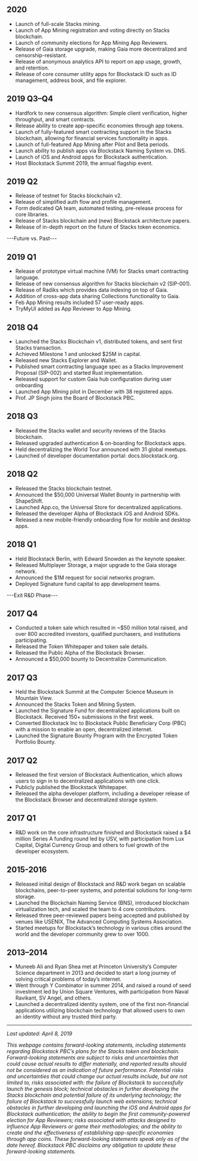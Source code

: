## 2020

- Launch of full-scale Stacks mining.
- Launch of App Mining registration and voting directly on Stacks blockchain.
- Launch of community elections for App Mining App Reviewers.
- Release of Gaia storage upgrade, making Gaia more decentralized and censorship-resistant.
- Release of anonymous analytics API to report on app usage, growth, and retention.
- Release of core consumer utility apps for Blockstack ID such as ID management, address book, and file explorer.

## 2019 Q3–Q4

- Hardfork to new consensus algorithm: Simple client verification, higher throughput, and smart contracts.
- Release ability to create app-specific economies through app tokens.
- Launch of fully-featured smart contracting support in the Stacks blockchain, allowing for financial services functionality in apps.
- Launch of full-featured App Mining after Pilot and Beta periods.
- Launch ability to publish apps via Blockstack Naming System vs. DNS.
- Launch of iOS and Android apps for Blockstack authentication.
- Host Blockstack Summit 2019, the annual flagship event.

## 2019 Q2

- Release of testnet for Stacks blockchain v2.
- Release of simplified auth flow and profile management.
- Form dedicated QA team, automated testing, pre-release process for core libraries.
- Release of Stacks blockchain and (new) Blockstack architecture papers.
- Release of in-depth report on the future of Stacks token economics.

---Future vs. Past---

## 2019 Q1

- Release of prototype virtual machine (VM) for Stacks smart contracting language.
- Release of new consensus algorithm for Stacks blockchain v2 (SIP-001).
- Release of Radiks which provides data indexing on top of Gaia.
- Addition of cross-app data sharing Collections functionality to Gaia.
- Feb App Mining results included 57 user-ready apps.
- TryMyUI added as App Reviewer to App Mining.

## 2018 Q4

- Launched the Stacks Blockchain v1, distributed tokens, and sent first Stacks transaction.
- Achieved Milestone 1 and unlocked \$25M in capital.
- Released new Stacks Explorer and Wallet.
- Published smart contracting language spec as a Stacks Improvement Proposal (SIP-002) and started Rust implementation.
- Released support for custom Gaia hub configuration during user onboarding
- Launched App Mining pilot in December with 38 registered apps.
- Prof. JP Singh joins the Board of Blockstack PBC.

## 2018 Q3

- Released the Stacks wallet and security reviews of the Stacks blockchain.
- Released upgraded authentication & on-boarding for Blockstack apps.
- Held decentralizing the World Tour announced with 31 global meetups.
- Launched of developer documentation portal: docs.blockstack.org.

## 2018 Q2

- Released the Stacks blockchain testnet.
- Announced the \$50,000 Universal Wallet Bounty in partnership with ShapeShift.
- Launched App.co, the Universal Store for decentralized applications.
- Released the developer Alpha of Blockstack iOS and Android SDKs.
- Released a new mobile-friendly onboarding flow for mobile and desktop apps.

## 2018 Q1

- Held Blockstack Berlin, with Edward Snowden as the keynote speaker.
- Released Multiplayer Storage, a major upgrade to the Gaia storage network.
- Announced the \$1M request for social networks program.
- Deployed Signature fund capital to app development teams.

---Exit R&D Phase---

## 2017 Q4

- Conducted a token sale which resulted in ~\$50 million total raised, and over 800 accredited investors, qualified purchasers, and institutions participating.
- Released the Token Whitepaper and token sale details.
- Released the Public Alpha of the Blockstack Browser.
- Announced a \$50,000 bounty to Decentralize Communication.

## 2017 Q3

- Held the Blockstack Summit at the Computer Science Museum in Mountain View.
- Announced the Stacks Token and Mining System.
- Launched the Signature Fund for decentralized applications built on Blockstack. Received 150+ submissions in the first week.
- Converted Blockstack Inc to Blockstack Public Beneficiary Corp (PBC) with a mission to enable an open, decentralized internet.
- Launched the Signature Bounty Program with the Encrypted Token Portfolio Bounty.

## 2017 Q2

- Released the first version of Blockstack Authentication, which allows users to sign in to decentralized applications with one click.
- Publicly published the Blockstack Whitepaper.
- Released the alpha developer platform, including a developer release of the Blockstack Browser and decentralized storage system.

## 2017 Q1

- R&D work on the core infrastructure finished and Blockstack raised a \$4 million Series A funding round led by USV, with participation from Lux Capital, Digital Currency Group and others to fuel growth of the developer ecosystem.

## 2015-2016

- Released initial design of Blockstack and R&D work began on scalable blockchains, peer-to-peer systems, and potential solutions for long-term storage.
- Launched the Blockchain Naming Service (BNS), introduced blockchain virtualization tech, and scaled the team to 4 core contributors.
- Released three peer-reviewed papers being accepted and published by venues like USENIX, The Advanced Computing Systems Association.
- Started meetups for Blockstack’s technology in various cities around the world and the developer community grew to over 1000.

## 2013–2014

- Muneeb Ali and Ryan Shea met at Princeton University’s Computer Science department in 2013 and decided to start a long journey of solving critical problems of today’s internet.
- Went through Y Combinator in summer 2014, and raised a round of seed investment led by Union Square Ventures, with participation from Naval Ravikant, SV Angel, and others.
- Launched a decentralized identity system, one of the first non-financial applications utilizing blockchain technology that allowed users to own an identity without any trusted third party.

---

_Last updated: April 8, 2019_

_This webpage contains forward-looking statements, including statements regarding Blockstack PBC’s plans for the Stacks token and blockchain. Forward-looking statements are subject to risks and uncertainties that could cause actual results to differ materially, and reported results should not be considered as an indication of future performance. Potential risks and uncertainties that could change our actual results include, but are not limited to, risks associated with: the failure of Blockstack to successfully launch the genesis block; technical obstacles in further developing the Stacks blockchain and potential failure of its underlying technology; the failure of Blockstack to successfully launch web extensions; technical obstacles in further developing and launching the iOS and Android apps for Blockstack authentication; the ability to begin the first community-powered election for App Reviewers; risks associated with attacks designed to influence App Reviewers or game their methodologies; and the ability to create and the effectiveness of establishing app-specific economies through app coins. These forward-looking statements speak only as of the date hereof. Blockstack PBC disclaims any obligation to update these forward-looking statements._

